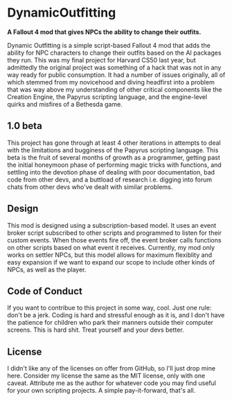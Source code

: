 # DynamicOutfitting
**A Fallout 4 mod that gives NPCs the ability to change their outfits.**

Dynamic Outfitting is a simple script-based Fallout 4 mod that adds the ability for NPC characters to change their outfits based on the AI packages they run.
This was my final project for Harvard CS50 last year, but admittedly the original project was something of a hack that was not in any way ready for public consumption.
It had a number of issues originally, all of which stemmed from my novicehood and diving headfirst into a problem that was way above my understanding of other
critical components like the Creation Engine, the Papyrus scripting language, and the engine-level quirks and misfires of a Bethesda game.

## 1.0 beta
This project has gone through at least 4 other iterations in attempts to deal with the limitations and bugginess of the Papyrus scripting language. This beta is the fruit
of several months of growth as a programmer, getting past the initial honeymoon phase of performing magic tricks with functions, and settling into the devotion phase of
dealing with poor documentation, bad code from other devs, and a buttload of research i.e. digging into forum chats from other devs who've dealt with similar problems.

## Design
This mod is designed using a subscription-based model. It uses an event broker script subscribed to other scripts and programmed to listen for their custom events.
When those events fire off, the event broker calls functions on other scripts based on what event it receives. Currently, my mod only works on settler NPCs, but this model allows for
maximum flexiblity and easy expansion if we want to expand our scope to include other kinds of NPCs, as well as the player.

## Code of Conduct
If you want to contribue to this project in some way, cool. Just one rule: don't be a jerk. Coding is hard and stressful enough as it is, and I don't have the patience for children
who park their manners outside their computer screens. This is hard shit. Treat yourself and your devs better.

## License
I didn't like any of the licenses on offer from GitHub, so I'll just drop mine here. Consider my license the same as the MIT license, only with one caveat. Attribute me
as the author for whatever code you may find useful for your own scripting projects. A simple pay-it-forward, that's all.
